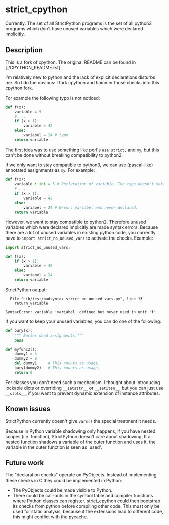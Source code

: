 # strict_cpython

Currently:
The set of all StrictPython programs is the set of all python3 programs
which don't have unused variables which were declared implicitly.

## Description

This is a fork of cpython.
The original README can be found in [./CPYTHON_README.rst].

I'm relatively new to python and the lack of explicit declarations disturbs me.
So I do the obvious:
I fork cpython and hammer those checks into this cpython fork.

For example the following typo is not noticed:
```python
def f(x):
    variable = 5
    # ...
    if (x > 1):
        variable = 42
    else:
        variabel = 24 # typo
    return variable
```

The first idea was to use something like perl's `use strict;` and `my`,
but this can't be done without breaking compatibility to python2.

If we only want to stay compatible to python3, we can use (pascal-like) annotated assignments as `my`.
For example:
```python
def f(x):
    variable : int = 5 # Declaration of variable. The type doesn't matter to us (apparently something called "mypy" cares about this).
    # ...
    if (x > 1):
        variable = 42
    else:
        variabel = 24 # Error: variabel was never declared.
    return variable
```

However, we want to stay compatible to python2.
Therefore unused variables which were declared implicitly are made syntax errors.
Because there are a lot of unused variables in existing python code,
you currently have to `import strict_no_unused_vars` to activate the checks.
Example:
```python
import strict_no_unused_vars;

def f(x):
    if (x > 1):
        variable = 42
    else:
        variabel = 24
    return variable
```
StrictPython output:
```
  File "Lib/test/badsyntax_strict_no_unused_vars.py", line 13
    return variable
          ^
SyntaxError: variable 'variabel' defined but never used in unit 'f'
```

If you want to keep your unused variables, you can do one of the following:
```python
def bury(x):
    """ Buries dead assignments."""
    pass

def myfunc2():
    dummy1 = 4
    dummy2 = 8
    del dummy1     # This counts as usage.
    bury(dummy2)   # This counts as usage.
    return 0
```

For classes you don't need such a mechanism.
I thought about introducing lockable dicts or overriding `__setattr__` or `__setitem__`,
but you can just use `__slots__`, if you want to prevent dynamic extension of instance attributes.

## Known issues

StrictPython currently doesn't give `vars()` the special treatment it needs.

Because in Python variable shadowing only happens, if you have nested scopes (i.e. function),
StrictPython doesn't care about shadowing.
If a nested function shadows a variable of the outer function and uses it,
the variable in the outer function is seen as 'used'.

## Future work

The "declaration checks" operate on PyObjects.
Instead of implementing these checks in C they could be implemented in Python:
  - The PyObjects could be made visible to Python.
  - There could be call-outs in the symbol table and compiler functions where Python classes can register.
strict_cpython could then bootstrap its checks from python before compiling other code.
This must only be used for static analysis, because if the extensions lead to different code,
this might conflict with the pycache.

